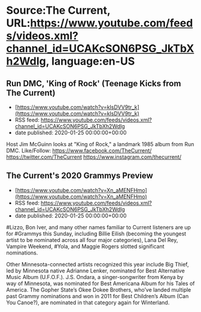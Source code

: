 # Source:The Current, URL:https://www.youtube.com/feeds/videos.xml?channel_id=UCAKcSON6PSG_JkTbXh2WdIg, language:en-US

## Run DMC, 'King of Rock' (Teenage Kicks from The Current)
 - [https://www.youtube.com/watch?v=kIsDVV9tr_k](https://www.youtube.com/watch?v=kIsDVV9tr_k)
 - RSS feed: https://www.youtube.com/feeds/videos.xml?channel_id=UCAKcSON6PSG_JkTbXh2WdIg
 - date published: 2020-01-25 00:00:00+00:00

Host Jim McGuinn looks at "King of Rock," a landmark 1985 album from Run DMC.
Like/Follow:
https://www.facebook.com/TheCurrent/
https://twitter.com/TheCurrent
https://www.instagram.com/thecurrent/

## The Current's 2020 Grammys Preview
 - [https://www.youtube.com/watch?v=Xn_aMENFHmo](https://www.youtube.com/watch?v=Xn_aMENFHmo)
 - RSS feed: https://www.youtube.com/feeds/videos.xml?channel_id=UCAKcSON6PSG_JkTbXh2WdIg
 - date published: 2020-01-25 00:00:00+00:00

#Lizzo, Bon Iver, and many other names familiar to Current listeners are up for #Grammys this Sunday, including Billie Eilish (becoming the youngest artist to be nominated across all four major categories), Lana Del Rey, Vampire Weekend, #Yola, and Maggie Rogers slotted significant nominations. 

Other Minnesota-connected artists recognized this year include Big Thief, led by Minnesota native Adrianne Lenker, nominated for Best Alternative Music Album (U.F.O.F.). J.S. Ondara, a singer-songwriter from Kenya by way of Minnesota, was nominated for Best Americana Album for his Tales of America. The Gopher State’s Okee Dokee Brothers, who’ve landed multiple past Grammy nominations and won in 2011 for Best Children’s Album (Can You Canoe?), are nominated in that category again for Winterland.

